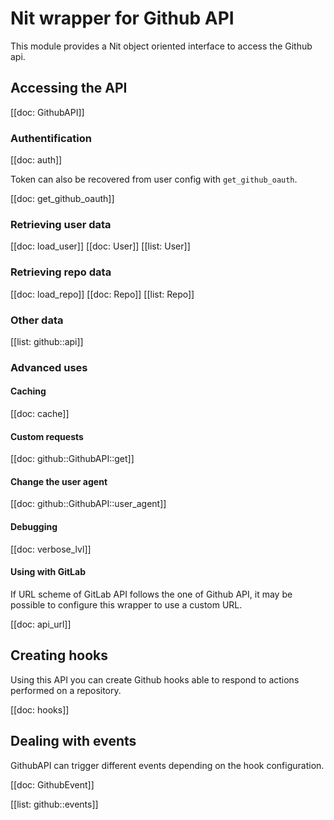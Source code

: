 # Nit wrapper for Github API

This module provides a Nit object oriented interface to access the Github api.

## Accessing the API

[[doc: GithubAPI]]

### Authentification

[[doc: auth]]

Token can also be recovered from user config with `get_github_oauth`.

[[doc: get_github_oauth]]

### Retrieving user data

[[doc: load_user]]
[[doc: User]]
[[list: User]]

### Retrieving repo data

[[doc: load_repo]]
[[doc: Repo]]
[[list: Repo]]

### Other data

[[list: github::api]]

### Advanced uses

#### Caching

[[doc: cache]]

#### Custom requests

[[doc: github::GithubAPI::get]]

#### Change the user agent

[[doc: github::GithubAPI::user_agent]]

#### Debugging

[[doc: verbose_lvl]]

#### Using with GitLab

If URL scheme of GitLab API follows the one of Github API, it may be possible to
configure this wrapper to use a custom URL.

[[doc: api_url]]

## Creating hooks

Using this API you can create Github hooks able to respond to actions performed
on a repository.

[[doc: hooks]]

## Dealing with events

GithubAPI can trigger different events depending on the hook configuration.

[[doc: GithubEvent]]

[[list: github::events]]
